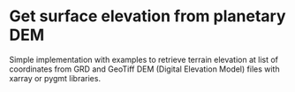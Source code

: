 # Get surface elevation from planetary DEM

Simple implementation with examples to retrieve terrain elevation at list of coordinates 
from GRD and GeoTiff DEM (Digital Elevation Model) files with xarray or pygmt libraries.